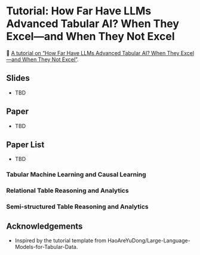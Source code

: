# Tutorial: How Far Have LLMs Advanced Tabular AI? When They Excel—and When They Not Excel

🌟 [A tutorial on “How Far Have LLMs Advanced Tabular AI? When They Excel—and When They Not Excel”]().

## Slides
- TBD

    
## Paper
- TBD



## Paper List

- TBD

### Tabular Machine Learning and Causal Learning

### Relational Table Reasoning and Analytics
  

### Semi-structured Table Reasoning and Analytics 


## Acknowledgements

* Inspired by the tutorial template from HaoAreYuDong/Large-Language-Models-for-Tabular-Data.
